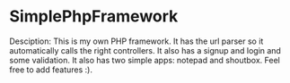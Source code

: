 # SimplePhpFramework
Desciption: This is my own PHP framework. It has the url parser so it automatically calls the right controllers.
It also has a signup and login and some validation. It also has two simple apps: notepad and shoutbox. Feel free to add features :).
